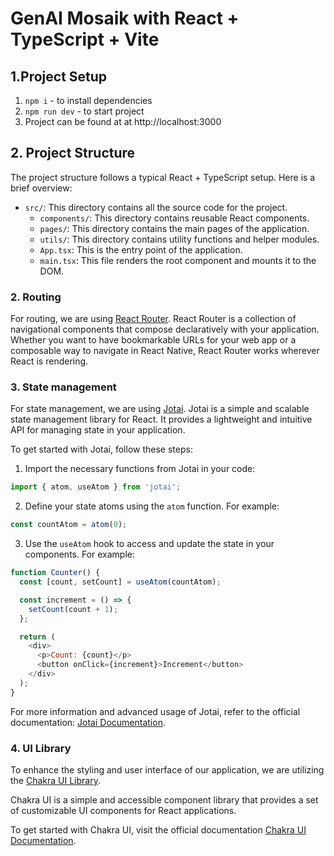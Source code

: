 # GenAI Mosaik with React + TypeScript + Vite


## 1.Project Setup

1. `npm i` - to install dependencies
2. `npm run dev` - to start project
3. Project can be found at at http://localhost:3000


## 2. Project Structure

The project structure follows a typical React + TypeScript setup. Here is a brief overview:

- `src/`: This directory contains all the source code for the project.
  - `components/`: This directory contains reusable React components.
  - `pages/`: This directory contains the main pages of the application.
  - `utils/`: This directory contains utility functions and helper modules.
  - `App.tsx`: This is the entry point of the application.
  - `main.tsx`: This file renders the root component and mounts it to the DOM.



### 2. Routing
For routing, we are using [React Router](https://reactrouter.com/). React Router is a collection of navigational components that compose declaratively with your application. Whether you want to have bookmarkable URLs for your web app or a composable way to navigate in React Native, React Router works wherever React is rendering.


### 3. State management
For state management, we are using [Jotai](https://jotai.org/). Jotai is a simple and scalable state management library for React. It provides a lightweight and intuitive API for managing state in your application.

To get started with Jotai, follow these steps:

1. Import the necessary functions from Jotai in your code:

```javascript
import { atom, useAtom } from 'jotai';
```

2. Define your state atoms using the `atom` function. For example:

```javascript
const countAtom = atom(0);
```

3. Use the `useAtom` hook to access and update the state in your components. For example:

```javascript
function Counter() {
  const [count, setCount] = useAtom(countAtom);

  const increment = () => {
    setCount(count + 1);
  };

  return (
    <div>
      <p>Count: {count}</p>
      <button onClick={increment}>Increment</button>
    </div>
  );
}
```

For more information and advanced usage of Jotai, refer to the official documentation: [Jotai Documentation](https://github.com/pmndrs/jotai).

### 4. UI Library
To enhance the styling and user interface of our application, we are utilizing the [Chakra UI Library](https://chakra-ui.com/).

Chakra UI is a simple and accessible component library that provides a set of customizable UI components for React applications.

To get started with Chakra UI, visit the official documentation [Chakra UI Documentation](https://chakra-ui.com/docs/getting-started).

